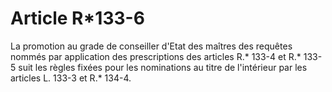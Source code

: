 # Article R*133-6

La promotion au grade de conseiller d'Etat des maîtres des requêtes nommés par application des prescriptions des articles R.* 133-4 et R.* 133-5 suit les règles fixées pour les nominations au titre de l'intérieur par les articles L. 133-3 et R.* 134-4.
